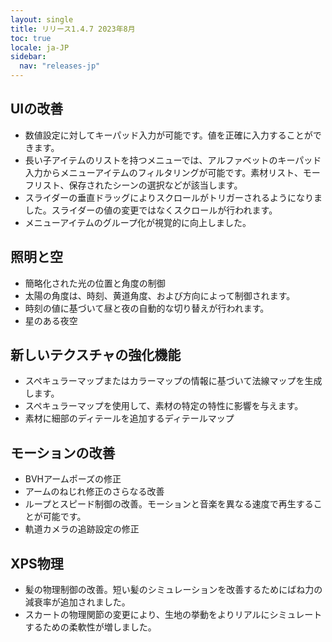 ```yaml
---
layout: single
title: リリース1.4.7 2023年8月
toc: true
locale: ja-JP
sidebar:
  nav: "releases-jp"
---
```

## UIの改善
* 数値設定に対してキーパッド入力が可能です。値を正確に入力することができます。
* 長い子アイテムのリストを持つメニューでは、アルファベットのキーパッド入力からメニューアイテムのフィルタリングが可能です。素材リスト、モーフリスト、保存されたシーンの選択などが該当します。
* スライダーの垂直ドラッグによりスクロールがトリガーされるようになりました。スライダーの値の変更ではなくスクロールが行われます。
* メニューアイテムのグループ化が視覚的に向上しました。

## 照明と空
* 簡略化された光の位置と角度の制御
* 太陽の角度は、時刻、黄道角度、および方向によって制御されます。
* 時刻の値に基づいて昼と夜の自動的な切り替えが行われます。
* 星のある夜空

## 新しいテクスチャの強化機能
* スペキュラーマップまたはカラーマップの情報に基づいて法線マップを生成します。
* スペキュラーマップを使用して、素材の特定の特性に影響を与えます。
* 素材に細部のディテールを追加するディテールマップ

## モーションの改善
* BVHアームポーズの修正
* アームのねじれ修正のさらなる改善
* ループとスピード制御の改善。モーションと音楽を異なる速度で再生することが可能です。
* 軌道カメラの追跡設定の修正

## XPS物理
* 髪の物理制御の改善。短い髪のシミュレーションを改善するためにばね力の減衰率が追加されました。
* スカートの物理関節の変更により、生地の挙動をよりリアルにシミュレートするための柔軟性が増しました。